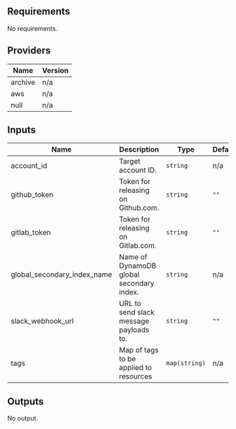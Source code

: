 ## Requirements

No requirements.

## Providers

| Name | Version |
|------|---------|
| archive | n/a |
| aws | n/a |
| null | n/a |

## Inputs

| Name | Description | Type | Default | Required |
|------|-------------|------|---------|:--------:|
| account\_id | Target account ID. | `string` | n/a | yes |
| github\_token | Token for releasing on Github.com. | `string` | `""` | no |
| gitlab\_token | Token for releasing on Gitlab.com. | `string` | `""` | no |
| global\_secondary\_index\_name | Name of DynamoDB global secondary index. | `string` | n/a | yes |
| slack\_webhook\_url | URL to send slack message payloads to. | `string` | `""` | no |
| tags | Map of tags to be applied to resources | `map(string)` | n/a | yes |

## Outputs

No output.
